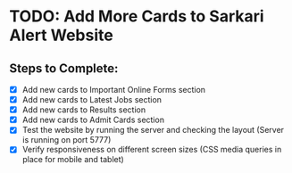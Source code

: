# TODO: Add More Cards to Sarkari Alert Website

## Steps to Complete:
- [x] Add new cards to Important Online Forms section
- [x] Add new cards to Latest Jobs section
- [x] Add new cards to Results section
- [x] Add new cards to Admit Cards section
- [x] Test the website by running the server and checking the layout (Server is running on port 5777)
- [x] Verify responsiveness on different screen sizes (CSS media queries in place for mobile and tablet)
